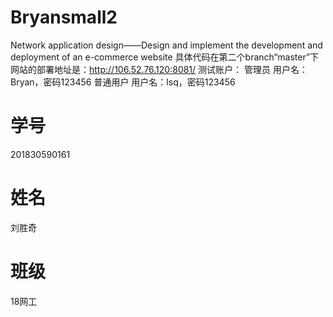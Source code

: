 # Bryansmall2
Network application design——Design and implement the development and deployment of an e-commerce website
具体代码在第二个branch“master”下
网站的部署地址是：http://106.52.76.120:8081/
测试账户：
管理员 用户名：Bryan，密码123456
普通用户 用户名：lsq，密码123456
# 学号
201830590161
# 姓名
刘胜奇
# 班级
18网工

